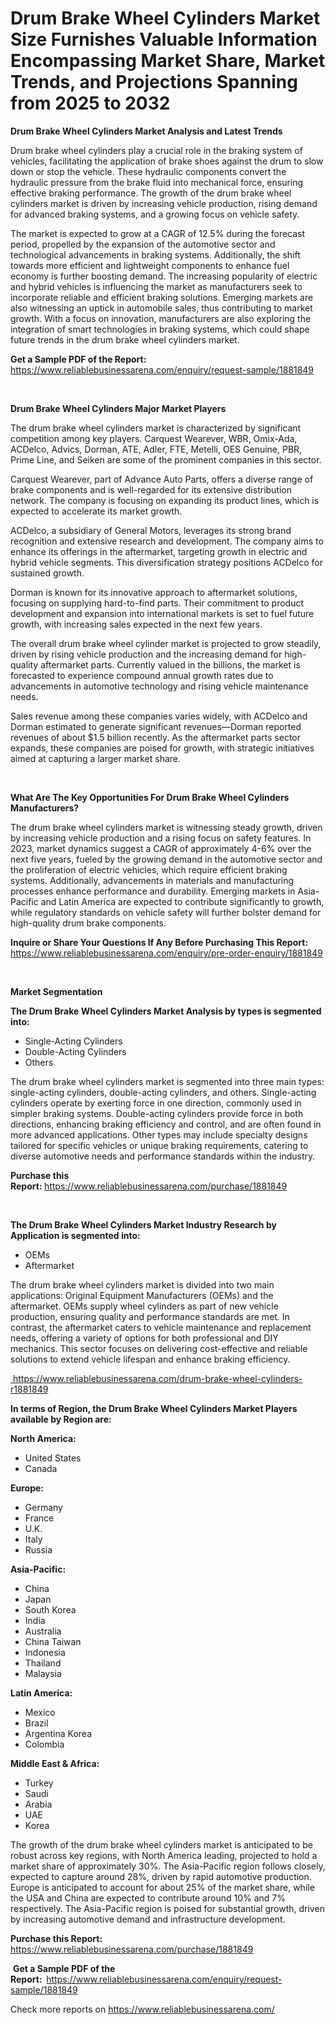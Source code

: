 <p><h1>Drum Brake Wheel Cylinders Market Size Furnishes Valuable Information Encompassing Market Share, Market Trends, and Projections Spanning from 2025 to 2032</h1></p><p><strong>Drum Brake Wheel Cylinders Market Analysis and Latest Trends</strong></p>
<p><p>Drum brake wheel cylinders play a crucial role in the braking system of vehicles, facilitating the application of brake shoes against the drum to slow down or stop the vehicle. These hydraulic components convert the hydraulic pressure from the brake fluid into mechanical force, ensuring effective braking performance. The growth of the drum brake wheel cylinders market is driven by increasing vehicle production, rising demand for advanced braking systems, and a growing focus on vehicle safety.</p><p>The market is expected to grow at a CAGR of 12.5% during the forecast period, propelled by the expansion of the automotive sector and technological advancements in braking systems. Additionally, the shift towards more efficient and lightweight components to enhance fuel economy is further boosting demand. The increasing popularity of electric and hybrid vehicles is influencing the market as manufacturers seek to incorporate reliable and efficient braking solutions. Emerging markets are also witnessing an uptick in automobile sales, thus contributing to market growth. With a focus on innovation, manufacturers are also exploring the integration of smart technologies in braking systems, which could shape future trends in the drum brake wheel cylinders market.</p></p>
<p><strong>Get a Sample PDF of the Report:&nbsp;</strong> <a href="https://www.reliablebusinessarena.com/enquiry/request-sample/1881849?utm_campaign=2339&utm_medium=2&utm_source=Github&utm_content=ia&utm_term=23022025&utm_id=drum-brake-wheel-cylinders">https://www.reliablebusinessarena.com/enquiry/request-sample/1881849</a></p>
<p>&nbsp;</p>
<p><strong>Drum Brake Wheel Cylinders Major Market Players</strong></p>
<p><p>The drum brake wheel cylinders market is characterized by significant competition among key players. Carquest Wearever, WBR, Omix-Ada, ACDelco, Advics, Dorman, ATE, Adler, FTE, Metelli, OES Genuine, PBR, Prime Line, and Seiken are some of the prominent companies in this sector. </p><p>Carquest Wearever, part of Advance Auto Parts, offers a diverse range of brake components and is well-regarded for its extensive distribution network. The company is focusing on expanding its product lines, which is expected to accelerate its market growth.</p><p>ACDelco, a subsidiary of General Motors, leverages its strong brand recognition and extensive research and development. The company aims to enhance its offerings in the aftermarket, targeting growth in electric and hybrid vehicle segments. This diversification strategy positions ACDelco for sustained growth.</p><p>Dorman is known for its innovative approach to aftermarket solutions, focusing on supplying hard-to-find parts. Their commitment to product development and expansion into international markets is set to fuel future growth, with increasing sales expected in the next few years.</p><p>The overall drum brake wheel cylinder market is projected to grow steadily, driven by rising vehicle production and the increasing demand for high-quality aftermarket parts. Currently valued in the billions, the market is forecasted to experience compound annual growth rates due to advancements in automotive technology and rising vehicle maintenance needs.</p><p>Sales revenue among these companies varies widely, with ACDelco and Dorman estimated to generate significant revenues—Dorman reported revenues of about $1.5 billion recently. As the aftermarket parts sector expands, these companies are poised for growth, with strategic initiatives aimed at capturing a larger market share.</p></p>
<p>&nbsp;</p>
<p><strong>What Are The Key Opportunities For Drum Brake Wheel Cylinders Manufacturers?</strong></p>
<p><p>The drum brake wheel cylinders market is witnessing steady growth, driven by increasing vehicle production and a rising focus on safety features. In 2023, market dynamics suggest a CAGR of approximately 4-6% over the next five years, fueled by the growing demand in the automotive sector and the proliferation of electric vehicles, which require efficient braking systems. Additionally, advancements in materials and manufacturing processes enhance performance and durability. Emerging markets in Asia-Pacific and Latin America are expected to contribute significantly to growth, while regulatory standards on vehicle safety will further bolster demand for high-quality drum brake components.</p></p>
<p><strong>Inquire or Share Your Questions If Any Before Purchasing This Report:</strong> <a href="https://www.reliablebusinessarena.com/enquiry/pre-order-enquiry/1881849?utm_campaign=2339&utm_medium=2&utm_source=Github&utm_content=ia&utm_term=23022025&utm_id=drum-brake-wheel-cylinders">https://www.reliablebusinessarena.com/enquiry/pre-order-enquiry/1881849</a></p>
<p>&nbsp;</p>
<p><strong>Market Segmentation</strong></p>
<p><strong>The Drum Brake Wheel Cylinders Market Analysis by types is segmented into:</strong></p>
<p><ul><li>Single-Acting Cylinders</li><li>Double-Acting Cylinders</li><li>Others</li></ul></p>
<p><p>The drum brake wheel cylinders market is segmented into three main types: single-acting cylinders, double-acting cylinders, and others. Single-acting cylinders operate by exerting force in one direction, commonly used in simpler braking systems. Double-acting cylinders provide force in both directions, enhancing braking efficiency and control, and are often found in more advanced applications. Other types may include specialty designs tailored for specific vehicles or unique braking requirements, catering to diverse automotive needs and performance standards within the industry.</p></p>
<p><strong>Purchase this Report:&nbsp;</strong><a href="https://www.reliablebusinessarena.com/purchase/1881849?utm_campaign=2339&utm_medium=2&utm_source=Github&utm_content=ia&utm_term=23022025&utm_id=drum-brake-wheel-cylinders">https://www.reliablebusinessarena.com/purchase/1881849</a></p>
<p>&nbsp;</p>
<p><strong>The Drum Brake Wheel Cylinders Market Industry Research by Application is segmented into:</strong></p>
<p><ul><li>OEMs</li><li>Aftermarket</li></ul></p>
<p><p>The drum brake wheel cylinders market is divided into two main applications: Original Equipment Manufacturers (OEMs) and the aftermarket. OEMs supply wheel cylinders as part of new vehicle production, ensuring quality and performance standards are met. In contrast, the aftermarket caters to vehicle maintenance and replacement needs, offering a variety of options for both professional and DIY mechanics. This sector focuses on delivering cost-effective and reliable solutions to extend vehicle lifespan and enhance braking efficiency.</p></p>
<p><a href="https://www.reliablebusinessarena.com/drum-brake-wheel-cylinders-r1881849?utm_campaign=2339&utm_medium=2&utm_source=Github&utm_content=ia&utm_term=23022025&utm_id=drum-brake-wheel-cylinders">&nbsp;https://www.reliablebusinessarena.com/drum-brake-wheel-cylinders-r1881849</a></p>
<p><strong>In terms of Region, the Drum Brake Wheel Cylinders Market Players available by Region are:</strong></p>
<p>
    <p> <strong> North America: </strong>
        <ul>
            <li>United States</li>
            <li>Canada</li>
        </ul>
        </p> 
    <p> <strong> Europe: </strong>
        <ul>
            <li>Germany</li>
            <li>France</li>
            <li>U.K.</li>
            <li>Italy</li>
            <li>Russia</li>
        </ul>
        </p> 
    <p> <strong> Asia-Pacific: </strong>
        <ul>
            <li>China</li>
            <li>Japan</li>
            <li>South Korea</li>
            <li>India</li>
            <li>Australia</li>
            <li>China Taiwan</li>
            <li>Indonesia</li>
            <li>Thailand</li>
            <li>Malaysia</li>
        </ul>
        </p> 
    <p> <strong> Latin America: </strong>
        <ul>
            <li>Mexico</li>
            <li>Brazil</li>
            <li>Argentina Korea</li>
            <li>Colombia</li>
        </ul>
        </p> 
    <p> <strong> Middle East & Africa: </strong>
        <ul>
            <li>Turkey</li>
            <li>Saudi</li>
            <li>Arabia</li>
            <li>UAE</li>
            <li>Korea</li>
        </ul>
    </p>
    </p>
<p><p>The growth of the drum brake wheel cylinders market is anticipated to be robust across key regions, with North America leading, projected to hold a market share of approximately 30%. The Asia-Pacific region follows closely, expected to capture around 28%, driven by rapid automotive production. Europe is anticipated to account for about 25% of the market share, while the USA and China are expected to contribute around 10% and 7% respectively. The Asia-Pacific region is poised for substantial growth, driven by increasing automotive demand and infrastructure development.</p></p>
<p><strong>Purchase this Report: </strong><a href="https://www.reliablebusinessarena.com/purchase/1881849?utm_campaign=2339&utm_medium=2&utm_source=Github&utm_content=ia&utm_term=23022025&utm_id=drum-brake-wheel-cylinders">https://www.reliablebusinessarena.com/purchase/1881849</a></p>
<p>&nbsp;<strong>Get a Sample PDF of the Report:&nbsp;&nbsp;</strong><a href="https://www.reliablebusinessarena.com/enquiry/request-sample/1881849?utm_campaign=2339&utm_medium=2&utm_source=Github&utm_content=ia&utm_term=23022025&utm_id=drum-brake-wheel-cylinders">https://www.reliablebusinessarena.com/enquiry/request-sample/1881849</a></p>
<p><strong></strong></p>
<p>Check more reports on <a href="https://www.reliablebusinessarena.com/?utm_campaign=2339&utm_medium=2&utm_source=Github&utm_content=ia&utm_term=23022025&utm_id=drum-brake-wheel-cylinders">https://www.reliablebusinessarena.com/</a></p>